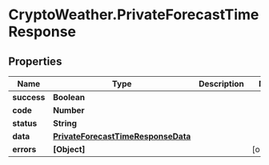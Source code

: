 # CryptoWeather.PrivateForecastTimeResponse

## Properties
Name | Type | Description | Notes
------------ | ------------- | ------------- | -------------
**success** | **Boolean** |  | 
**code** | **Number** |  | 
**status** | **String** |  | 
**data** | [**PrivateForecastTimeResponseData**](PrivateForecastTimeResponseData.md) |  | 
**errors** | **[Object]** |  | [optional] 


